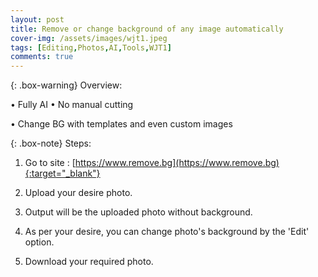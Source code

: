 ```yaml
---
layout: post
title: Remove or change background of any image automatically
cover-img: /assets/images/wjt1.jpeg
tags: [Editing,Photos,AI,Tools,WJT1]
comments: true
---
```


{: .box-warning}
Overview:

• Fully AI 
• No manual cutting

• Change BG with templates and even custom images


{: .box-note}
Steps:

1. Go to site :   [https://www.remove.bg](https://www.remove.bg){:target="_blank"}

2. Upload your desire photo.

3. Output will be the uploaded photo without background.

4. As per your desire, you can change photo's background by the 'Edit' option. 

5. Download your required photo. 
